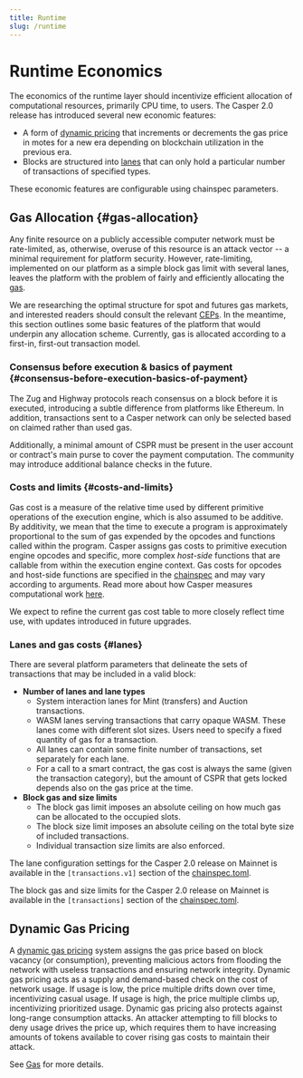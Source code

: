 ```yaml
---
title: Runtime
slug: /runtime
---
```


# Runtime Economics

The economics of the runtime layer should incentivize efficient allocation of computational resources, primarily CPU time, to users. The Casper 2.0 release has introduced several new economic features:

- A form of [dynamic pricing](#dynamic-gas-pricing) that increments or decrements the gas price in motes for a new era depending on blockchain utilization in the previous era.
- Blocks are structured into [lanes](#lanes-lanes) that can only hold a particular number of transactions of specified types.

These economic features are configurable using chainspec parameters.

<!--TODO add state pruning on this page? -->

## Gas Allocation {#gas-allocation}

Any finite resource on a publicly accessible computer network must be rate-limited, as, otherwise, overuse of this resource is an attack vector \-- a minimal requirement for platform security. However, rate-limiting, implemented on our platform as a simple block gas limit with several lanes, leaves the platform with the problem of fairly and efficiently allocating the [gas](./gas-concepts.md).

We are researching the optimal structure for spot and futures gas markets, and interested readers should consult the relevant [CEPs](https://github.com/casper-network/ceps). In the meantime, this section outlines some basic features of the platform that would underpin any allocation scheme. Currently, gas is allocated according to a first-in, first-out transaction model.

### Consensus before execution & basics of payment {#consensus-before-execution-basics-of-payment}

The Zug and Highway protocols reach consensus on a block before it is executed, introducing a subtle difference from platforms like Ethereum. In addition, transactions sent to a Casper network can only be selected based on claimed rather than used gas.

Additionally, a minimal amount of CSPR must be present in the user account or contract's main purse to cover the payment computation. The community may introduce additional balance checks in the future.

### Costs and limits {#costs-and-limits}

Gas cost is a measure of the relative time used by different primitive operations of the execution engine, which is also assumed to be additive. By additivity, we mean that the time to execute a program is approximately proportional to the sum of gas expended by the opcodes and functions called within the program. Casper assigns gas costs to primitive execution engine opcodes and specific, more complex _host-side_ functions that are callable from within the execution engine context. Gas costs for opcodes and host-side functions are specified in the [chainspec](../glossary/C.md#chainspec) and may vary according to arguments. Read more about how Casper measures computational work [here](../../concepts/design/casper-design.md#measuring-computational-work-execution-semantics-gas).

We expect to refine the current gas cost table to more closely reflect time use, with updates introduced in future upgrades.

### Lanes and gas costs {#lanes}

There are several platform parameters that delineate the sets of transactions that may be included in a valid block:

- **Number of lanes and lane types**
   - System interaction lanes for Mint (transfers) and Auction transactions.
   - WASM lanes serving transactions that carry opaque WASM. These lanes come with different slot sizes. Users need to specify a fixed quantity of gas for a transaction.
   - All lanes can contain some finite number of transactions, set separately for each lane.
   - For a call to a smart contract, the gas cost is always the same (given the transaction category), but the amount of CSPR that gets locked depends also on the gas price at the time.
- **Block gas and size limits**
   - The block gas limit imposes an absolute ceiling on how much gas can be allocated to the occupied slots.
   - The block size limit imposes an absolute ceiling on the total byte size of included transactions.
   - Individual transaction size limits are also enforced.

The lane configuration settings for the Casper 2.0 release on Mainnet is available in the `[transactions.v1]` section of the [chainspec.toml](https://github.com/casper-network/casper-protocol-release/blob/casper/config/chainspec.toml#L202). 



The block gas and size limits for the Casper 2.0 release on Mainnet is available in the `[transactions]` section of the [chainspec.toml](https://github.com/casper-network/casper-protocol-release/blob/casper/config/chainspec.toml#L183).



## Dynamic Gas Pricing

A [dynamic gas pricing](./dynamic-gas-pricing.md) system assigns the gas price based on block vacancy (or consumption), preventing malicious actors from flooding the network with useless transactions and ensuring network integrity. Dynamic gas pricing acts as a supply and demand-based check on the cost of network usage. If usage is low, the price multiple drifts down over time, incentivizing casual usage. If usage is high, the price multiple climbs up, incentivizing prioritized usage. Dynamic gas pricing also protects against long-range consumption attacks. An attacker attempting to fill blocks to deny usage drives the price up, which requires them to have increasing amounts of tokens available to cover rising gas costs to maintain their attack.

See [Gas](./gas-concepts.md) for more details.
